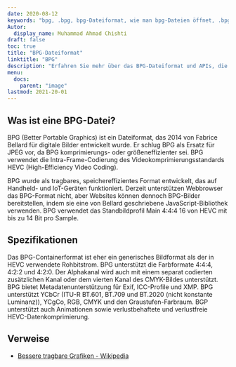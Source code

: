 ```yaml
---
date: 2020-08-12
keywords: "bpg, .bpg, bpg-Dateiformat, wie man bpg-Dateien öffnet, .bpg-Erweiterung, bpg-Erweiterung"
Autor:
  display_name: Muhammad Ahmad Chishti
draft: false
toc: true
title: "BPG-Dateiformat"
linktitle: "BPG"
description: "Erfahren Sie mehr über das BPG-Dateiformat und APIs, die BPG-Dateien erstellen und öffnen können."
menu:
  docs:
    parent: "image"
lastmod: 2021-20-01
---
```


## Was ist eine BPG-Datei? ##

BPG (Better Portable Graphics) ist ein Dateiformat, das 2014 von Fabrice Bellard für digitale Bilder entwickelt wurde. Er schlug BPG als Ersatz für JPEG vor, da BPG komprimierungs- oder größeneffizienter sei. BPG verwendet die Intra-Frame-Codierung des Videokomprimierungsstandards HEVC (High-Efficiency Video Coding).

BPG wurde als tragbares, speichereffizientes Format entwickelt, das auf Handheld- und IoT-Geräten funktioniert. Derzeit unterstützen Webbrowser das BPG-Format nicht, aber Websites können dennoch BPG-Bilder bereitstellen, indem sie eine von Bellard geschriebene JavaScript-Bibliothek verwenden. BPG verwendet das Standbildprofil Main 4:4:4 16 von HEVC mit bis zu 14 Bit pro Sample.

## Spezifikationen ##

Das BPG-Containerformat ist eher ein generisches Bildformat als der in HEVC verwendete Rohbitstrom. BPG unterstützt die Farbformate 4:4:4, 4:2:2 und 4:2:0. Der Alphakanal wird auch mit einem separat codierten zusätzlichen Kanal oder dem vierten Kanal des CMYK-Bildes unterstützt. BPG bietet Metadatenunterstützung für Exif, ICC-Profile und XMP. BPG unterstützt YCbCr (ITU-R BT.601, BT.709 und BT.2020 (nicht konstante Luminanz)), YCgCo, RGB, CMYK und den Graustufen-Farbraum. BGP unterstützt auch Animationen sowie verlustbehaftete und verlustfreie HEVC-Datenkomprimierung.

## Verweise ##

- [Bessere tragbare Grafiken - Wikipedia](https://en.wikipedia.org/wiki/Better_Portable_Graphics)


